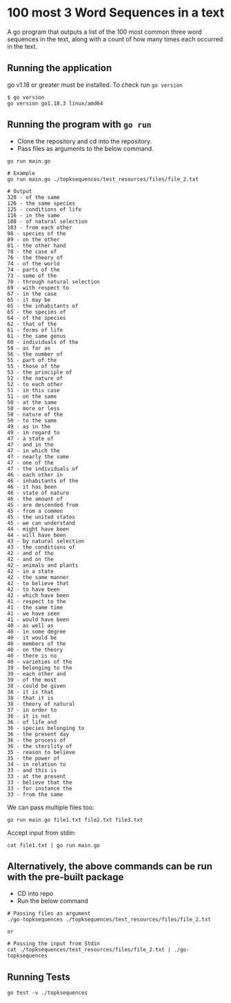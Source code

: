 # 100 most 3 Word Sequences in a text

A go program that outputs a list of the 100 most common three word sequences in the text, along with a count of how many 
times each occurred in the text.

## Running the application

go v1.18 or greater must be installed. To check run `go version`

```shell
$ go version
go version go1.18.3 linux/amd64
```

## Running the program with `go run`
* Clone the repository and cd into the repository.
* Pass files as arguments to the below command.

```shell
go run main.go
````

```shell
# Example
go run main.go ./topksequences/test_resources/files/file_2.txt

# Output
320 - of the same
126 - the same species
125 - conditions of life
116 - in the same
108 - of natural selection
103 - from each other
98 - species of the
89 - on the other
81 - the other hand
78 - the case of
76 - the theory of
74 - of the world
74 - parts of the
73 - some of the
70 - through natural selection
69 - with respect to
67 - in the case
65 - it may be
65 - the inhabitants of
65 - the species of
64 - of the species
62 - that of the
61 - forms of life
61 - the same genus
60 - individuals of the
58 - as far as
56 - the number of
55 - part of the
55 - those of the
53 - the principle of
52 - the nature of
52 - to each other
51 - in this case
51 - on the same
50 - at the same
50 - more or less
50 - nature of the
50 - to the same
49 - as in the
49 - in regard to
47 - a state of
47 - and in the
47 - in which the
47 - nearly the same
47 - one of the
47 - the individuals of
46 - each other in
46 - inhabitants of the
46 - it has been
46 - state of nature
46 - the amount of
45 - are descended from
45 - from a common
45 - the united states
45 - we can understand
44 - might have been
44 - will have been
43 - by natural selection
43 - the conditions of
42 - and of the
42 - and on the
42 - animals and plants
42 - in a state
42 - the same manner
42 - to believe that
42 - to have been
42 - which have been
41 - respect to the
41 - the same time
41 - we have seen
41 - would have been
40 - as well as
40 - in some degree
40 - it would be
40 - members of the
40 - on the theory
40 - there is no
40 - varieties of the
39 - belonging to the
39 - each other and
39 - of the most
38 - could be given
38 - it is that
38 - that it is
38 - theory of natural
37 - in order to
36 - it is not
36 - of life and
36 - species belonging to
36 - the present day
36 - the process of
36 - the sterility of
35 - reason to believe
35 - the power of
34 - in relation to
33 - and this is
33 - at the present
33 - believe that the
33 - for instance the
33 - from the same
```

We can pass multiple files too:
```shell
go run main.go file1.txt file2.txt file3.txt
```

Accept input from stdin:
```shell
cat file1.txt | go run main.go
```

## Alternatively, the above commands can be run with the pre-built package
* CD into repo
* Run the below command

```shell
# Passing files as argument
./go-topksequences ./topksequences/test_resources/files/file_2.txt

or 

# Passing the input from Stdin
cat ./topksequences/test_resources/files/file_2.txt | ./go-topksequences
```

## Running Tests
```shell
go test -v ./topksequences
```